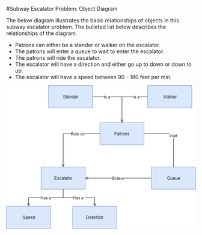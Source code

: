 #Subway Escalator Problem: Object Diagram


The below diagram illustrates the basic relationships of objects in this subway escalator problem. The bulleted list below describes the relationships of the diagram.

* Patrons can either be a stander or walker on the escalator.
* The patrons will enter a queue to wait to enter the escalator.
* The patrons will ride the escalator.
* The escalator will have a direction and either go up to down or down to up.
* The escalator will have a speed between 90 - 180 feet per min.


![Example Object Diagram](../images/ObjectDiagram.png)

